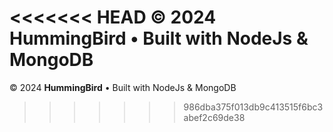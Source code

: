 <<<<<<< HEAD
© 2024 HummingBird • Built with NodeJs & MongoDB
=======
© 2024 <b>HummingBird</b> • Built with NodeJs & MongoDB

> > > > > > > 986dba375f013db9c413515f6bc3abef2c69de38
